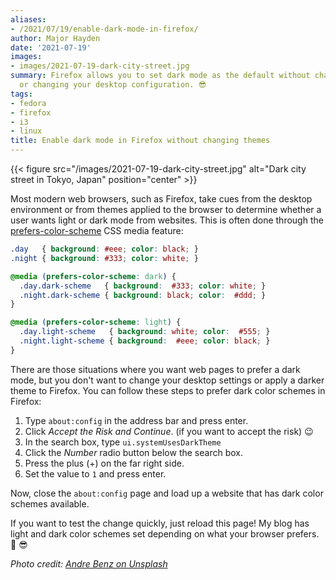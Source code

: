 ```yaml
---
aliases:
- /2021/07/19/enable-dark-mode-in-firefox/
author: Major Hayden
date: '2021-07-19'
images:
- images/2021-07-19-dark-city-street.jpg
summary: Firefox allows you to set dark mode as the default without changing themes
  or changing your desktop configuration. 😎
tags:
- fedora
- firefox
- i3
- linux
title: Enable dark mode in Firefox without changing themes
---
```


{{< figure src="/images/2021-07-19-dark-city-street.jpg" alt="Dark city street in Tokyo, Japan" position="center" >}}

Most modern web browsers, such as Firefox, take cues from the desktop
environment or from themes applied to the browser to determine whether a user
wants light or dark mode from websites. This is often done through the
[prefers-color-scheme] CSS media feature:

```css
.day   { background: #eee; color: black; }
.night { background: #333; color: white; }

@media (prefers-color-scheme: dark) {
  .day.dark-scheme   { background:  #333; color: white; }
  .night.dark-scheme { background: black; color:  #ddd; }
}

@media (prefers-color-scheme: light) {
  .day.light-scheme   { background: white; color:  #555; }
  .night.light-scheme { background:  #eee; color: black; }
}
```

There are those situations where you want web pages to prefer a dark mode, but
you don't want to change your desktop settings or apply a darker theme to
Firefox. You can follow these steps to prefer dark color schemes in Firefox:

1. Type `about:config` in the address bar and press enter.
2. Click *Accept the Risk and Continue*. (if you want to accept the risk) 😉
3. In the search box, type `ui.systemUsesDarkTheme`
4. Click the *Number* radio button below the search box.
5. Press the plus (+) on the far right side.
6. Set the value to `1` and press enter.

Now, close the `about:config` page and load up a website that has dark color
schemes available.

If you want to test the change quickly, just reload this page! My blog has light
and dark color schemes set depending on what your browser prefers. 🎉 😎

[prefers-color-scheme]: https://developer.mozilla.org/en-US/docs/Web/CSS/@media/prefers-color-scheme

*Photo credit: [Andre Benz on Unsplash](https://unsplash.com/photos/qi2hmCwlhcE)*
